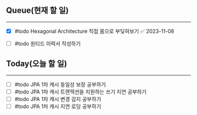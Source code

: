 ## Queue(현재 할 일)
---   
- [x] #todo Hexagonal Architecture 직접 몸으로 부딪혀보기 ✅ 2023-11-08
- [ ] #todo 원티드 이력서 작성하기


## Today(오늘 할 일)
---   
- [ ] #todo JPA 1차 캐시 동일성 보장 공부하기
- [ ] #todo JPA 1차 캐시 트랜잭션을 지원하는 쓰기 지연 공부하기
- [ ] #todo JPA 1차 캐시 변경 감지 공부하기
- [ ] #todo JPA 1차 캐시 지연 로딩 공부하기